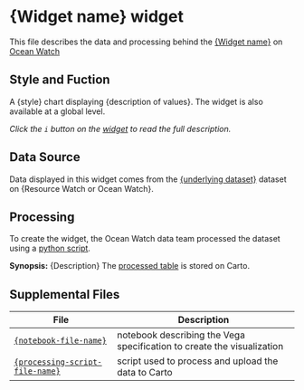 # {Widget name} widget
This file describes the data and processing behind the [{Widget name}]({link-to-stand-alone-widget}) on [Ocean Watch](https://oceanwatchdata.org)

## Style and Fuction
A {style} chart displaying {description of values}. The widget is also available at a global level. 

*Click the `i` button on the [widget]({link-to-stand-alone-widget}) to read the full description.*

## Data Source
Data displayed in this widget comes from the [{underlying dataset}]({link-to-github-readme-for-dataset-or-RW-page}) dataset on {Resource Watch or Ocean Watch}.

## Processing
To create the widget, the Ocean Watch data team processed the dataset using a [python script]({link-to-processing-script}). 

**Synopsis:** {Description} The [processed table]({link-to-Carto-table}) is stored on Carto.

## Supplemental Files 
| File | Description |
| --------------- | --------------- |
|  [`{notebook-file-name}`]({local-link})  |    notebook describing the Vega specification to create the visualization| 
| [`{processing-script-file-name}`]({local-link})  |     script used to process and upload the data to Carto | 
